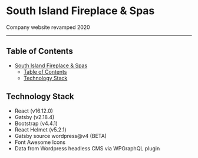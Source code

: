 # South Island Fireplace & Spas

Company website revamped 2020

<!-- [![Nuget](https://img.shields.io/nuget/v/SoftwareAteliers.AspNetCoreVueStarter.svg?style=flat&color=2196f3)](https://www.nuget.org/packages/SoftwareAteliers.AspNetCoreVueStarter/) -->

---

## Table of Contents

- [South Island Fireplace & Spas](#south-island-fireplace--spas)
  - [Table of Contents](#table-of-contents)
  - [Technology Stack](#technology-stack)

## Technology Stack

* React (v16.12.0)
* Gatsby (v2.18.4)
* Bootstrap (v4.4.1)
* React Helmet (v5.2.1)
* Gatsby source wordpress@v4 (BETA)
* Font Awesome Icons
* Data from Wordpress headless CMS via WPGraphQL plugin
